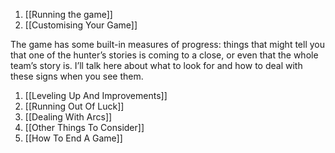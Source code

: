 
1.  [[Running the game]] 
2.  [[Customising Your Game]]

The game has some built-in measures of progress: things that might tell you that one of the hunter’s stories is coming to a close, or even that the whole team’s story is. I’ll talk here about what to look for and how to deal with these signs when you see them.

1.  [[Leveling Up And Improvements]]
2.  [[Running Out Of Luck]]
3.  [[Dealing With Arcs]]
4.  [[Other Things To Consider]]
5.  [[How To End A Game]]